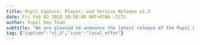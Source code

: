 ```yaml
--- 
title: Pupil Capture, Player, and Service Release v1.3
date: Fri Feb 02 2018 10:38:00 GMT+0700 (ICT) 
author: Pupil Dev Team 
subtitle: "We are pleased to announce the latest release of the Pupil Platform v1.3..."
tag: {"caption":"v1.3","icon":"local_offer"} 
---
```


<script src="//cdn.rawgit.com/showdownjs/showdown/1.3.0/dist/showdown.min.js"></script>
<script type="text/javascript">
document.addEventListener("DOMContentLoaded", function(event) { 
  $(document).ready(function() {
    $.ajax({
      type: 'GET',
      url: "https://api.github.com/repos/pupil-labs/pupil/releases/tags/v1.3",
      dataType: "jsonp",
      success: function(data, textStatus,jaXHR){
        var converter = new showdown.Converter();
        var text = data.data.body;
        var html = converter.makeHtml(text);
        html += '<a href="https://github.com/pupil-labs/pupil/releases/tag/v1.3">Download v1.3</a>';  
        $('section[class~="content"]').html(html);
        var _img = document.getElementsByTagName('img')[0];
        var _parent = _img.parentElement;
        var _parent_p = _parent.parentElement;
        _img.className = "u-padBottom--1";
        _parent.setAttribute('style','display:grid;');
        _img.setAttribute('style','width:80%;justify-self:center;');
      }
    })
;  });
});
</script>